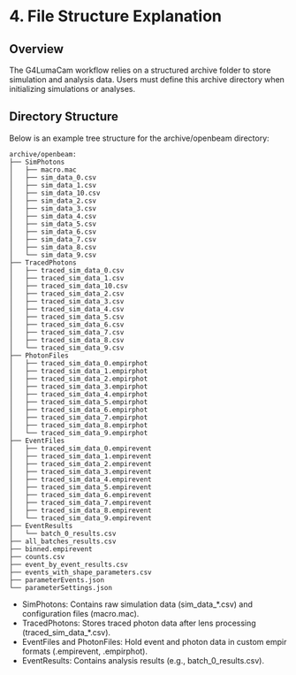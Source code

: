 # 4. File Structure Explanation
## Overview

The G4LumaCam workflow relies on a structured archive folder to store simulation and analysis data. Users must define this archive directory when initializing simulations or analyses.
## Directory Structure

Below is an example tree structure for the archive/openbeam directory:


    archive/openbeam:
    ├── SimPhotons
    │   ├── macro.mac
    │   ├── sim_data_0.csv
    │   ├── sim_data_1.csv
    │   ├── sim_data_10.csv
    │   ├── sim_data_2.csv
    │   ├── sim_data_3.csv
    │   ├── sim_data_4.csv
    │   ├── sim_data_5.csv
    │   ├── sim_data_6.csv
    │   ├── sim_data_7.csv
    │   ├── sim_data_8.csv
    │   └── sim_data_9.csv
    ├── TracedPhotons
    │   ├── traced_sim_data_0.csv
    │   ├── traced_sim_data_1.csv
    │   ├── traced_sim_data_10.csv
    │   ├── traced_sim_data_2.csv
    │   ├── traced_sim_data_3.csv
    │   ├── traced_sim_data_4.csv
    │   ├── traced_sim_data_5.csv
    │   ├── traced_sim_data_6.csv
    │   ├── traced_sim_data_7.csv
    │   ├── traced_sim_data_8.csv
    │   └── traced_sim_data_9.csv
    ├── PhotonFiles
    │   ├── traced_sim_data_0.empirphot
    │   ├── traced_sim_data_1.empirphot
    │   ├── traced_sim_data_2.empirphot
    │   ├── traced_sim_data_3.empirphot
    │   ├── traced_sim_data_4.empirphot
    │   ├── traced_sim_data_5.empirphot
    │   ├── traced_sim_data_6.empirphot
    │   ├── traced_sim_data_7.empirphot
    │   ├── traced_sim_data_8.empirphot
    │   └── traced_sim_data_9.empirphot
    ├── EventFiles
    │   ├── traced_sim_data_0.empirevent
    │   ├── traced_sim_data_1.empirevent
    │   ├── traced_sim_data_2.empirevent
    │   ├── traced_sim_data_3.empirevent
    │   ├── traced_sim_data_4.empirevent
    │   ├── traced_sim_data_5.empirevent
    │   ├── traced_sim_data_6.empirevent
    │   ├── traced_sim_data_7.empirevent
    │   ├── traced_sim_data_8.empirevent
    │   └── traced_sim_data_9.empirevent
    ├── EventResults
    │   └── batch_0_results.csv
    ├── all_batches_results.csv
    ├── binned.empirevent
    ├── counts.csv
    ├── event_by_event_results.csv
    ├── events_with_shape_parameters.csv
    ├── parameterEvents.json
    └── parameterSettings.json

- SimPhotons: Contains raw simulation data (sim_data_*.csv) and configuration files (macro.mac).
- TracedPhotons: Stores traced photon data after lens processing (traced_sim_data_*.csv).
- EventFiles and PhotonFiles: Hold event and photon data in custom empir formats (.empirevent, .empirphot).
- EventResults: Contains analysis results (e.g., batch_0_results.csv).